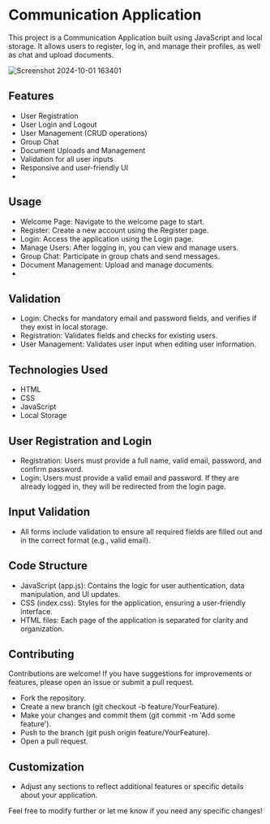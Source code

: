 # Communication Application

This project is a Communication Application built using JavaScript and local storage. It allows users to register, log in, and manage their profiles, as well as chat and upload documents. 




![Screenshot 2024-10-01 163401](https://github.com/user-attachments/assets/4eb59699-d92f-4b40-9b03-86c60827286b)


## Features

- User Registration
- User Login and Logout
- User Management (CRUD operations)
- Group Chat
- Document Uploads and Management
- Validation for all user inputs
- Responsive and user-friendly UI
- 

## Usage
- Welcome Page: Navigate to the welcome page to start.
- Register: Create a new account using the Register page.
- Login: Access the application using the Login page.
- Manage Users: After logging in, you can view and manage users.
- Group Chat: Participate in group chats and send messages.
- Document Management: Upload and manage documents.
- 
## Validation
- Login: Checks for mandatory email and password fields, and verifies if they exist in local storage.
- Registration: Validates fields and checks for existing users.
- User Management: Validates user input when editing user information.

## Technologies Used
- HTML
- CSS
- JavaScript
- Local Storage

## User Registration and Login
- Registration: Users must provide a full name, valid email, password, and confirm password.
- Login: Users must provide a valid email and password. If they are already logged in, they will be redirected from the login page.

## Input Validation
- All forms include validation to ensure all required fields are filled out and in the correct format (e.g., valid email).

## Code Structure
- JavaScript (app.js): Contains the logic for user authentication, data manipulation, and UI updates.
- CSS (index.css): Styles for the application, ensuring a user-friendly interface.
- HTML files: Each page of the application is separated for clarity and organization.

## Contributing
Contributions are welcome! If you have suggestions for improvements or features, please open an issue or submit a pull request.

- Fork the repository.
- Create a new branch (git checkout -b feature/YourFeature).
- Make your changes and commit them (git commit -m 'Add some feature').
- Push to the branch (git push origin feature/YourFeature).
- Open a pull request.


## Customization
- Adjust any sections to reflect additional features or specific details about your application.

Feel free to modify further or let me know if you need any specific changes!

  
